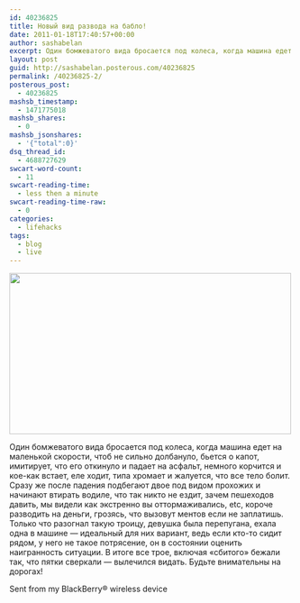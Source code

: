 ```yaml
---
id: 40236825
title: Новый вид развода на бабло!
date: 2011-01-18T17:40:57+00:00
author: sashabelan
excerpt: Один бомжеватого вида бросается под колеса, когда машина едет на маленькой скорости, чтоб не сильно долбануло, бьется о капот, имитируе...
layout: post
guid: http://sashabelan.posterous.com/40236825
permalink: /40236825-2/
posterous_post:
  - 40236825
mashsb_timestamp:
  - 1471775018
mashsb_shares:
  - 0
mashsb_jsonshares:
  - '{"total":0}'
dsq_thread_id:
  - 4688727629
swcart-word-count:
  - 11
swcart-reading-time:
  - less then a minute
swcart-reading-time-raw:
  - 0
categories:
  - lifehacks
tags:
  - blog
  - live
---
```

<img class="alignnone wp-image-125171670" src="http://www.sashabelan.com/wp-content/uploads/2011/01/podstava-300x171.jpg" alt="" width="500" height="286" srcset="http://www.sashabelan.ru/wp-content/uploads/2011/01/podstava-300x171.jpg 300w, http://www.sashabelan.ru/wp-content/uploads/2011/01/podstava-768x439.jpg 768w, http://www.sashabelan.ru/wp-content/uploads/2011/01/podstava-1024x585.jpg 1024w, http://www.sashabelan.ru/wp-content/uploads/2011/01/podstava-830x474.jpg 830w, http://www.sashabelan.ru/wp-content/uploads/2011/01/podstava-230x131.jpg 230w, http://www.sashabelan.ru/wp-content/uploads/2011/01/podstava-350x200.jpg 350w, http://www.sashabelan.ru/wp-content/uploads/2011/01/podstava.jpg 1045w" sizes="(max-width: 500px) 100vw, 500px" />

Один бомжеватого вида бросается под колеса, когда машина едет на маленькой скорости, чтоб не сильно долбануло, бьется о капот, имитирует, что его откинуло и падает на асфальт, немного корчится и кое-как встает, еле ходит, типа хромает и жалуется, что все тело болит. Сразу же после падения подбегают двое под видом прохожих и начинают втирать водиле, что так никто не ездит, зачем пешеходов давить, мы видели как экстренно вы оттормаживались, etc, короче разводить на деньги, грозясь, что вызовут ментов если не заплатишь. Только что разогнал такую троицу, девушка была перепугана, ехала одна в машине &#8212; идеальный для них вариант, ведь если кто-то сидит рядом, у него не такое потрясение, он в состоянии оценить наигранность ситуации. В итоге все трое, включая &#171;сбитого&#187; бежали так, что пятки сверкали &#8212; вылечился видать. Будьте внимательны на дорогах!

Sent from my BlackBerry® wireless device